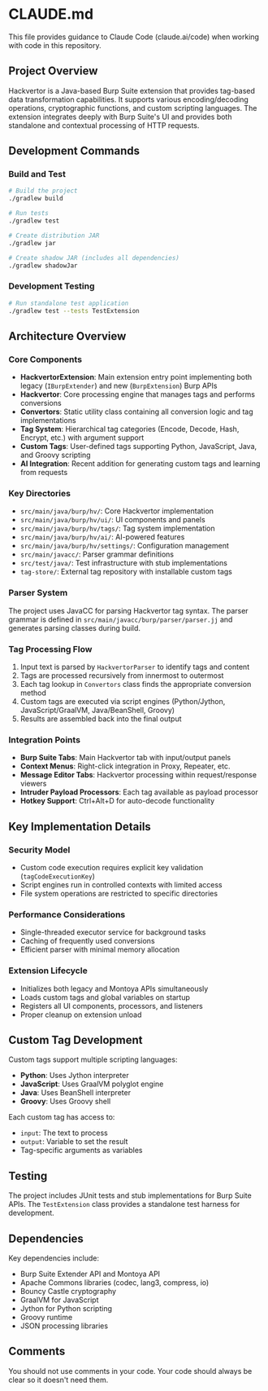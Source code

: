 # CLAUDE.md

This file provides guidance to Claude Code (claude.ai/code) when working with code in this repository.

## Project Overview

Hackvertor is a Java-based Burp Suite extension that provides tag-based data transformation capabilities. It supports various encoding/decoding operations, cryptographic functions, and custom scripting languages. The extension integrates deeply with Burp Suite's UI and provides both standalone and contextual processing of HTTP requests.

## Development Commands

### Build and Test
```bash
# Build the project
./gradlew build

# Run tests
./gradlew test

# Create distribution JAR
./gradlew jar

# Create shadow JAR (includes all dependencies)
./gradlew shadowJar
```

### Development Testing
```bash
# Run standalone test application
./gradlew test --tests TestExtension
```

## Architecture Overview

### Core Components

- **HackvertorExtension**: Main extension entry point implementing both legacy (`IBurpExtender`) and new (`BurpExtension`) Burp APIs
- **Hackvertor**: Core processing engine that manages tags and performs conversions
- **Convertors**: Static utility class containing all conversion logic and tag implementations
- **Tag System**: Hierarchical tag categories (Encode, Decode, Hash, Encrypt, etc.) with argument support
- **Custom Tags**: User-defined tags supporting Python, JavaScript, Java, and Groovy scripting
- **AI Integration**: Recent addition for generating custom tags and learning from requests

### Key Directories

- `src/main/java/burp/hv/`: Core Hackvertor implementation
- `src/main/java/burp/hv/ui/`: UI components and panels
- `src/main/java/burp/hv/tags/`: Tag system implementation
- `src/main/java/burp/hv/ai/`: AI-powered features
- `src/main/java/burp/hv/settings/`: Configuration management
- `src/main/javacc/`: Parser grammar definitions
- `src/test/java/`: Test infrastructure with stub implementations
- `tag-store/`: External tag repository with installable custom tags

### Parser System

The project uses JavaCC for parsing Hackvertor tag syntax. The parser grammar is defined in `src/main/javacc/burp/parser/parser.jj` and generates parsing classes during build.

### Tag Processing Flow

1. Input text is parsed by `HackvertorParser` to identify tags and content
2. Tags are processed recursively from innermost to outermost
3. Each tag lookup in `Convertors` class finds the appropriate conversion method
4. Custom tags are executed via script engines (Python/Jython, JavaScript/GraalVM, Java/BeanShell, Groovy)
5. Results are assembled back into the final output

### Integration Points

- **Burp Suite Tabs**: Main Hackvertor tab with input/output panels
- **Context Menus**: Right-click integration in Proxy, Repeater, etc.
- **Message Editor Tabs**: Hackvertor processing within request/response viewers
- **Intruder Payload Processors**: Each tag available as payload processor
- **Hotkey Support**: Ctrl+Alt+D for auto-decode functionality

## Key Implementation Details

### Security Model
- Custom code execution requires explicit key validation (`tagCodeExecutionKey`)
- Script engines run in controlled contexts with limited access
- File system operations are restricted to specific directories

### Performance Considerations
- Single-threaded executor service for background tasks
- Caching of frequently used conversions
- Efficient parser with minimal memory allocation

### Extension Lifecycle
- Initializes both legacy and Montoya APIs simultaneously
- Loads custom tags and global variables on startup
- Registers all UI components, processors, and listeners
- Proper cleanup on extension unload

## Custom Tag Development

Custom tags support multiple scripting languages:
- **Python**: Uses Jython interpreter
- **JavaScript**: Uses GraalVM polyglot engine
- **Java**: Uses BeanShell interpreter
- **Groovy**: Uses Groovy shell

Each custom tag has access to:
- `input`: The text to process
- `output`: Variable to set the result
- Tag-specific arguments as variables

## Testing

The project includes JUnit tests and stub implementations for Burp Suite APIs. The `TestExtension` class provides a standalone test harness for development.

## Dependencies

Key dependencies include:
- Burp Suite Extender API and Montoya API
- Apache Commons libraries (codec, lang3, compress, io)
- Bouncy Castle cryptography
- GraalVM for JavaScript
- Jython for Python scripting
- Groovy runtime
- JSON processing libraries

## Comments

You should not use comments in your code. Your code should always be clear so it doesn't need them.